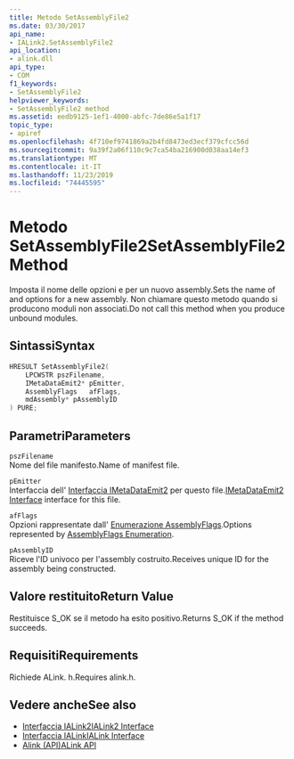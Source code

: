 ```yaml
---
title: Metodo SetAssemblyFile2
ms.date: 03/30/2017
api_name:
- IALink2.SetAssemblyFile2
api_location:
- alink.dll
api_type:
- COM
f1_keywords:
- SetAssemblyFile2
helpviewer_keywords:
- SetAssemblyFile2 method
ms.assetid: eedb9125-1ef1-4000-abfc-7de86e5a1f17
topic_type:
- apiref
ms.openlocfilehash: 4f710ef9741869a2b4fd8473ed3ecf379cfcc56d
ms.sourcegitcommit: 9a39f2a06f110c9c7ca54ba216900d038aa14ef3
ms.translationtype: MT
ms.contentlocale: it-IT
ms.lasthandoff: 11/23/2019
ms.locfileid: "74445595"
---
```

# <a name="setassemblyfile2-method"></a><span data-ttu-id="c3f46-102">Metodo SetAssemblyFile2</span><span class="sxs-lookup"><span data-stu-id="c3f46-102">SetAssemblyFile2 Method</span></span>
<span data-ttu-id="c3f46-103">Imposta il nome delle opzioni e per un nuovo assembly.</span><span class="sxs-lookup"><span data-stu-id="c3f46-103">Sets the name of and options for a new assembly.</span></span> <span data-ttu-id="c3f46-104">Non chiamare questo metodo quando si producono moduli non associati.</span><span class="sxs-lookup"><span data-stu-id="c3f46-104">Do not call this method when you produce unbound modules.</span></span>  
  
## <a name="syntax"></a><span data-ttu-id="c3f46-105">Sintassi</span><span class="sxs-lookup"><span data-stu-id="c3f46-105">Syntax</span></span>  
  
```cpp  
HRESULT SetAssemblyFile2(  
    LPCWSTR pszFilename,  
    IMetaDataEmit2* pEmitter,  
    AssemblyFlags   afFlags,  
    mdAssembly* pAssemblyID  
) PURE;  
```  
  
## <a name="parameters"></a><span data-ttu-id="c3f46-106">Parametri</span><span class="sxs-lookup"><span data-stu-id="c3f46-106">Parameters</span></span>  
 `pszFilename`  
 <span data-ttu-id="c3f46-107">Nome del file manifesto.</span><span class="sxs-lookup"><span data-stu-id="c3f46-107">Name of manifest file.</span></span>  
  
 `pEmitter`  
 <span data-ttu-id="c3f46-108">Interfaccia dell' [Interfaccia IMetaDataEmit2](../metadata/imetadataemit2-interface.md) per questo file.</span><span class="sxs-lookup"><span data-stu-id="c3f46-108">[IMetaDataEmit2 Interface](../metadata/imetadataemit2-interface.md) interface for this file.</span></span>  
  
 `afFlags`  
 <span data-ttu-id="c3f46-109">Opzioni rappresentate dall' [Enumerazione AssemblyFlags](../metadata/assemblyflags-enumeration.md).</span><span class="sxs-lookup"><span data-stu-id="c3f46-109">Options represented by [AssemblyFlags Enumeration](../metadata/assemblyflags-enumeration.md).</span></span>  
  
 `pAssemblyID`  
 <span data-ttu-id="c3f46-110">Riceve l'ID univoco per l'assembly costruito.</span><span class="sxs-lookup"><span data-stu-id="c3f46-110">Receives unique ID for the assembly being constructed.</span></span>  
  
## <a name="return-value"></a><span data-ttu-id="c3f46-111">Valore restituito</span><span class="sxs-lookup"><span data-stu-id="c3f46-111">Return Value</span></span>  
 <span data-ttu-id="c3f46-112">Restituisce S_OK se il metodo ha esito positivo.</span><span class="sxs-lookup"><span data-stu-id="c3f46-112">Returns S_OK if the method succeeds.</span></span>  
  
## <a name="requirements"></a><span data-ttu-id="c3f46-113">Requisiti</span><span class="sxs-lookup"><span data-stu-id="c3f46-113">Requirements</span></span>  
 <span data-ttu-id="c3f46-114">Richiede ALink. h.</span><span class="sxs-lookup"><span data-stu-id="c3f46-114">Requires alink.h.</span></span>  
  
## <a name="see-also"></a><span data-ttu-id="c3f46-115">Vedere anche</span><span class="sxs-lookup"><span data-stu-id="c3f46-115">See also</span></span>

- [<span data-ttu-id="c3f46-116">Interfaccia IALink2</span><span class="sxs-lookup"><span data-stu-id="c3f46-116">IALink2 Interface</span></span>](ialink2-interface.md)
- [<span data-ttu-id="c3f46-117">Interfaccia IALink</span><span class="sxs-lookup"><span data-stu-id="c3f46-117">IALink Interface</span></span>](ialink-interface.md)
- [<span data-ttu-id="c3f46-118">Alink (API)</span><span class="sxs-lookup"><span data-stu-id="c3f46-118">ALink API</span></span>](index.md)
